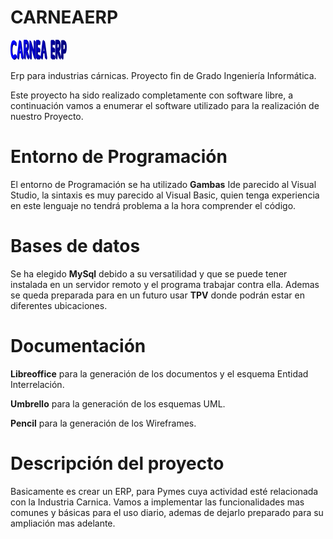 # CARNEAERP

![Logo CarneaERP](src/Carneaerp/imagenes/imagenes/Logo.ico.png "Logo")

Erp para industrias cárnicas. Proyecto fin de Grado Ingeniería Informática.

Este proyecto ha sido realizado completamente con software libre, a continuación vamos a enumerar el software utilizado para la realización de nuestro Proyecto.

# Entorno de Programación
El entorno de Programación se ha utilizado **Gambas** Ide parecido al Visual Studio, la sintaxis es muy parecido al Visual Basic, quien tenga experiencia en este lenguaje no tendrá problema a la hora comprender el código.

# Bases de datos
Se ha elegido **MySql** debido a su versatilidad y que se puede tener instalada en un servidor remoto y el programa trabajar contra ella. Ademas se queda preparada para en un futuro usar **TPV** donde podrán estar en diferentes ubicaciones.

# Documentación

**Libreoffice** para la generación de los documentos y el esquema Entidad Interrelación.

**Umbrello** para la generación de los esquemas UML.

**Pencil** para la generación de los Wireframes.

# Descripción del proyecto

Basicamente es crear un ERP, para Pymes cuya actividad esté relacionada con la Industria Carnica. Vamos a implementar las funcionalidades mas comunes y básicas para el uso diario, ademas de dejarlo preparado para su ampliación mas adelante.
